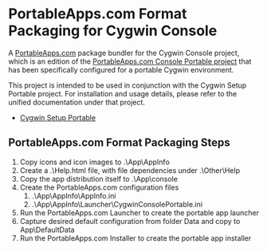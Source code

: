 PortableApps.com Format Packaging for Cygwin Console
====================================================
A [PortableApps.com](https://portableapps.com/) package bundler for the Cygwin Console project,
which is an edition of the [PortableApps.com Console Portable project](https://portableapps.com/apps/utilities/console_portable)
that has been specifically configured for a portable Cygwin environment.

This project is intended to be used in conjunction with the Cygwin Setup Portable project.
For installation and usage details, please refer to the unified documentation under that project.
* [Cygwin Setup Portable](https://github.com/mesheets/PAF-CygwinSetupPortable)


PortableApps.com Format Packaging Steps
---------------------------------------
1. Copy icons and icon images to .\App\AppInfo
2. Create a .\Help.html file, with file dependencies under .\Other\Help
3. Copy the app distribution itself to .\App\console
4. Create the PortableApps.com configuration files
   1. .\App\AppInfo\AppInfo.ini
   2. .\App\AppInfo\Launcher\CygwinConsolePortable.ini
5. Run the PortableApps.com Launcher to create the portable app launcher
6. Capture desired default configuration from folder Data and copy to App\DefaultData
7. Run the PortableApps.com Installer to create the portable app installer
